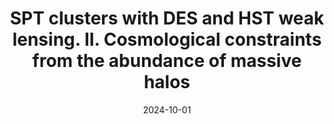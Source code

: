 ---
title: "SPT clusters with DES and HST weak lensing. II. Cosmological constraints from the abundance of massive halos"
collection: "publications"
category: "co_papers"
permalink: /publications/2024PhRvD110h3510B
link: https://ui.adsabs.harvard.edu/abs/2024PhRvD.110h3510B/abstract
date: 2024-10-01
venue: "Physical Review D"
citation: "Bocquet, S., Grandis, S., Bleem, L. E., et al. (2024), Physical Review D, 110, 083509."
---
